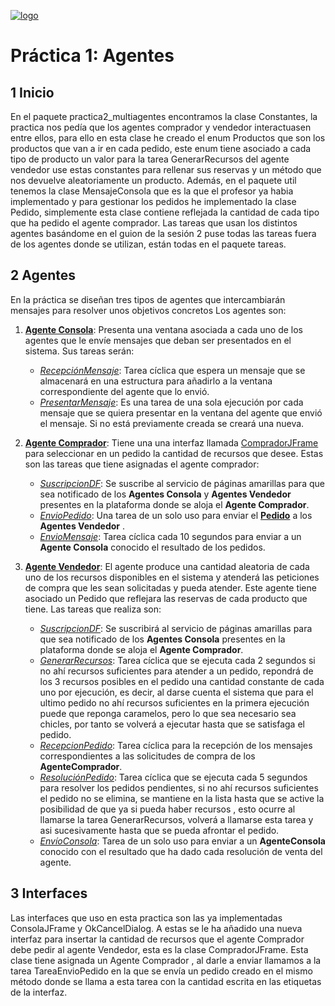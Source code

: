 [![logo](https://www.gnu.org/graphics/gplv3-127x51.png)](https://choosealicense.com/licenses/gpl-3.0/)
# Práctica 1: Agentes 
## 1 Inicio

En el paquete practica2_multiagentes encontramos la clase Constantes, la practica nos pedía que los agentes comprador y vendedor interactuasen entre ellos, para ello en esta clase he creado el enum Productos que son los productos que van a ir en cada pedido, este enum tiene asociado a cada tipo de producto un valor para la tarea GenerarRecursos del agente vendedor use estas constantes para rellenar sus reservas y un método que nos devuelve aleatoriamente un producto.
Además, en el paquete util tenemos la clase MensajeConsola que es la que el profesor ya habia implementado y para gestionar los pedidos he implementado la clase Pedido, simplemente esta clase contiene reflejada la cantidad de cada tipo que ha pedido el agente comprador.
Las tareas que usan los distintos agentes basándome en el guion de la sesión 2 puse todas las tareas fuera de los agentes donde se utilizan, están todas en el paquete tareas.

## 2 Agentes

En la práctica se diseñan tres tipos de agentes que intercambiarán mensajes para resolver unos objetivos concretos Los agentes son:

1. [**Agente Consola**](http://suleiman.ujaen.es:8011/abg00044/bravoguzmanadrianoprac1agentes/-/blob/master/src/main/java/com/uja/ssmmaa/curso2021/practica2_multiagentes/agentes/AgenteConsola.java): Presenta una ventana asociada a cada uno de los agentes que le envíe mensajes que deban ser presentados en el sistema. Sus tareas serán:
	- [*RecepciónMensaje*](http://suleiman.ujaen.es:8011/abg00044/bravoguzmanadrianoprac1agentes/-/blob/master/src/main/java/com/uja/ssmmaa/curso2021/practica2_multiagentes/tareas/TareaRecepcionMensajes.java): Tarea cíclica que espera un mensaje que se almacenará en una estructura para añadirlo a la ventana correspondiente del agente que lo envió.
	- [*PresentarMensaje*](http://suleiman.ujaen.es:8011/abg00044/bravoguzmanadrianoprac1agentes/-/blob/master/src/main/java/com/uja/ssmmaa/curso2021/practica2_multiagentes/tareas/TareaPresentarMensaje.java): Es una tarea de una sola ejecución por cada mensaje que se quiera presentar en la ventana del agente que envió el mensaje. Si no está previamente creada se creará una nueva.

2. [**Agente Comprador**](http://suleiman.ujaen.es:8011/abg00044/bravoguzmanadrianoprac1agentes/-/blob/master/src/main/java/com/uja/ssmmaa/curso2021/practica2_multiagentes/agentes/AgenteComprador.java): Tiene una una interfaz llamada [CompradorJFrame](http://suleiman.ujaen.es:8011/abg00044/bravoguzmanadrianoprac1agentes/-/blob/master/src/main/java/com/uja/ssmmaa/curso2021/practica2_multiagentes/gui/CompradorJFrame.java) para seleccionar en un pedido la cantidad de recursos que desee. Estas son las tareas que tiene asignadas el agente comprador:
	- [*SuscripcionDF*](http://suleiman.ujaen.es:8011/abg00044/bravoguzmanadrianoprac1agentes/-/blob/master/src/main/java/com/uja/ssmmaa/curso2021/practica2_multiagentes/tareas/TareaSuscripcionDF.java): Se suscribe al servicio de páginas amarillas para que sea notificado de los **Agentes Consola** y **Agentes Vendedor** presentes en la plataforma donde se aloja el **Agente Comprador**.
	- [*EnvioPedido*](http://suleiman.ujaen.es:8011/abg00044/bravoguzmanadrianoprac1agentes/-/blob/master/src/main/java/com/uja/ssmmaa/curso2021/practica2_multiagentes/tareas/TareaEnvioPedido.java): Una tarea de un solo uso para enviar el [**Pedido**](http://suleiman.ujaen.es:8011/abg00044/bravoguzmanadrianoprac1agentes/-/blob/master/src/main/java/com/uja/ssmmaa/curso2021/practica2_multiagentes/util/Pedido.java) a los **Agentes Vendedor** .
	- [*EnvioMensaje*](http://suleiman.ujaen.es:8011/abg00044/bravoguzmanadrianoprac1agentes/-/blob/master/src/main/java/com/uja/ssmmaa/curso2021/practica2_multiagentes/tareas/TareaEnvioMensaje.java): Tarea cíclica cada 10 segundos para enviar a un **Agente Consola** conocido el resultado de los pedidos.

3. [**Agente Vendedor**](http://suleiman.ujaen.es:8011/abg00044/bravoguzmanadrianoprac1agentes/-/blob/master/src/main/java/com/uja/ssmmaa/curso2021/practica2_multiagentes/agentes/AgenteVendedor.java): El agente produce una cantidad aleatoria de cada uno de los recursos disponibles en el sistema y atenderá las peticiones de compra que les sean solicitadas y pueda atender. Este agente tiene asociado un Pedido que reflejara las reservas de cada producto que tiene. Las tareas que realiza son:
	- [*SuscripcionDF*](http://suleiman.ujaen.es:8011/abg00044/bravoguzmanadrianoprac1agentes/-/blob/master/src/main/java/com/uja/ssmmaa/curso2021/practica2_multiagentes/tareas/TareaSuscripcionDF.java): Se suscribirá al servicio de páginas amarillas para que sea notificado de los **Agentes Consola** presentes en la plataforma donde se aloja el **Agente Comprador**.
	-  [*GenerarRecursos*](http://suleiman.ujaen.es:8011/abg00044/bravoguzmanadrianoprac1agentes/-/blob/master/src/main/java/com/uja/ssmmaa/curso2021/practica2_multiagentes/tareas/TareaGeneraRecursos.java): Tarea cíclica que se ejecuta cada 2 segundos si no ahí recursos suficientes para atender a un pedido, repondrá de los 3 recursos posibles en el pedido una cantidad constante de cada uno por ejecución, es decir, al darse cuenta el sistema que para el ultimo pedido no ahí recursos suficientes en la primera ejecución puede que reponga caramelos, pero lo que sea necesario sea chicles, por tanto se volverá a ejecutar hasta que se satisfaga el pedido.
	- [*RecepcionPedido*](http://suleiman.ujaen.es:8011/abg00044/bravoguzmanadrianoprac1agentes/-/blob/master/src/main/java/com/uja/ssmmaa/curso2021/practica2_multiagentes/tareas/TareaRecepcionPedido.java): Tarea cíclica para la recepción de los mensajes correspondientes a las solicitudes de compra de los **AgenteComprador**.
	- [*ResoluciónPedido*](http://suleiman.ujaen.es:8011/abg00044/bravoguzmanadrianoprac1agentes/-/blob/master/src/main/java/com/uja/ssmmaa/curso2021/practica2_multiagentes/tareas/TareaResolucionPedido.java): Tarea cíclica que se ejecuta cada 5 segundos para resolver los pedidos pendientes, si no ahí recursos suficientes el pedido no se elimina, se mantiene en la lista hasta que se active la posibilidad de que ya si pueda haber recursos , esto ocurre al llamarse la tarea GenerarRecursos, volverá a llamarse esta tarea y asi sucesivamente hasta que se pueda afrontar el pedido.
	- [*EnvíoConsola*](http://suleiman.ujaen.es:8011/abg00044/bravoguzmanadrianoprac1agentes/-/blob/master/src/main/java/com/uja/ssmmaa/curso2021/practica2_multiagentes/tareas/TareaEnvioMensajeSinCiclos.java): Tarea de un solo uso para enviar a un **AgenteConsola** conocido con el resultado que ha dado cada resolución de venta del agente.


## 3 Interfaces

Las interfaces que uso en esta practica son las ya implementadas ConsolaJFrame y OkCancelDialog. A estas se le ha añadido una nueva interfaz para insertar la cantidad de recursos que el agente Comprador debe pedir al agente Vendedor, esta es la clase CompradorJFrame.
Esta clase tiene asignada un Agente Comprador , al darle a enviar llamamos a la tarea TareaEnvioPedido en la que se envía un pedido creado en el mismo método donde se llama a esta tarea con la cantidad escrita en las etiquetas de la interfaz.
